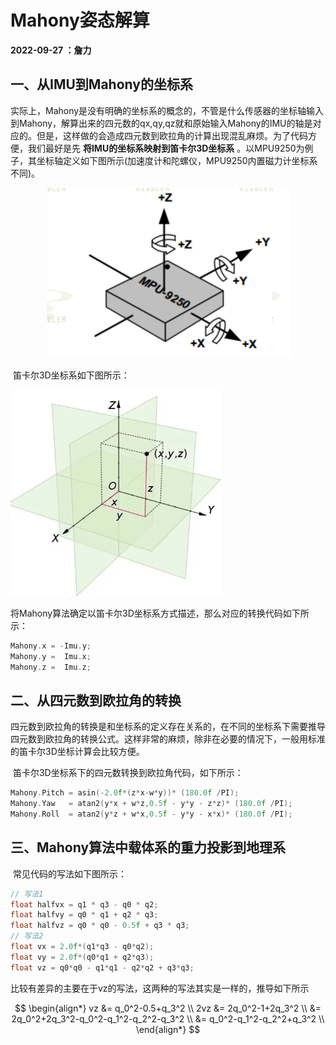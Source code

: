 # **Mahony姿态解算**

**2022-09-27 ：詹力**

## 一、从IMU到Mahony的坐标系

​		实际上，Mahony是没有明确的坐标系的概念的，不管是什么传感器的坐标轴输入到Mahony，解算出来的四元数的qx,qy,qz就和原始输入Mahony的IMU的轴是对应的。但是，这样做的会造成四元数到欧拉角的计算出现混乱麻烦。为了代码方便，我们最好是先 **将IMU的坐标系映射到笛卡尔3D坐标系** 。以MPU9250为例子，其坐标轴定义如下图所示(加速度计和陀螺仪，MPU9250内置磁力计坐标系不同)。

<div align=center><img src="./Image/MPU9250_Cord.png" alt="MPU9250_Cord" style="zoom:50%;" /></div>

​		笛卡尔3D坐标系如下图所示：

<img src="./Image/CartesianCoordinates.png" alt="CartesianCoordinates" style="zoom: 33%;" />

​		将Mahony算法确定以笛卡尔3D坐标系方式描述，那么对应的转换代码如下所示：

```C++
Mahony.x = -Imu.y;
Mahony.y =  Imu.x;
Mahony.z =  Imu.z;
```

## 二、从四元数到欧拉角的转换

​		四元数到欧拉角的转换是和坐标系的定义存在关系的，在不同的坐标系下需要推导四元数到欧拉角的转换公式。这样非常的麻烦，除非在必要的情况下，一般用标准的笛卡尔3D坐标计算会比较方便。

​		笛卡尔3D坐标系下的四元数转换到欧拉角代码，如下所示：

```c++
Mahony.Pitch = asin(-2.0f*(z*x-w*y))* (180.0f /PI);
Mahony.Yaw   = atan2(y*x + w*z,0.5f - y*y - z*z)* (180.0f /PI);
Mahony.Roll  = atan2(y*z + w*x,0.5f - y*y - x*x)* (180.0f /PI);
```

## 三、Mahony算法中载体系的重力投影到地理系

​		常见代码的写法如下图所示：

```C
// 写法1
float halfvx = q1 * q3 - q0 * q2;
float halfvy = q0 * q1 + q2 * q3;
float halfvz = q0 * q0 - 0.5f + q3 * q3;
// 写法2
float vx = 2.0f*(q1*q3 - q0*q2);														 
float vy = 2.0f*(q0*q1 + q2*q3);															 
float vz = q0*q0 - q1*q1 - q2*q2 + q3*q3;
```

​		比较有差异的主要在于vz的写法，这两种的写法其实是一样的，推导如下所示

$$
\begin{align*}
  vz &= q_0^2-0.5+q_3^2 \\
  2vz &= 2q_0^2-1+2q_3^2 \\
    &= 2q_0^2+2q_3^2-q_0^2-q_1^2-q_2^2-q_3^2 \\
    &= q_0^2-q_1^2-q_2^2+q_3^2 \\
\end{align*}
$$
​		
